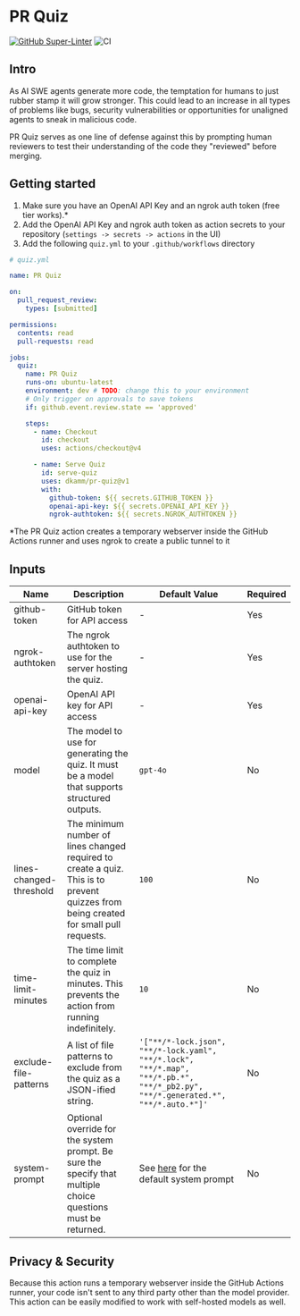 # PR Quiz

[![GitHub Super-Linter](https://github.com/dkamm/pr-quiz/actions/workflows/linter.yml/badge.svg)](https://github.com/super-linter/super-linter)
![CI](https://github.com/dkamm/pr-quiz/actions/workflows/ci.yml/badge.svg)

## Intro

As AI SWE agents generate more code, the temptation for humans to just rubber
stamp it will grow stronger. This could lead to an increase in all types of
problems like bugs, security vulnerabilities or opportunities for unaligned
agents to sneak in malicious code.

PR Quiz serves as one line of defense against this by prompting human reviewers
to test their understanding of the code they "reviewed" before merging.

## Getting started

1. Make sure you have an OpenAI API Key and an ngrok auth token (free tier
   works).\*
2. Add the OpenAI API Key and ngrok auth token as action secrets to your
   repository (`settings -> secrets -> actions` in the UI)
3. Add the following `quiz.yml` to your `.github/workflows` directory

```yaml
# quiz.yml

name: PR Quiz

on:
  pull_request_review:
    types: [submitted]

permissions:
  contents: read
  pull-requests: read

jobs:
  quiz:
    name: PR Quiz
    runs-on: ubuntu-latest
    environment: dev # TODO: change this to your environment
    # Only trigger on approvals to save tokens
    if: github.event.review.state == 'approved'

    steps:
      - name: Checkout
        id: checkout
        uses: actions/checkout@v4

      - name: Serve Quiz
        id: serve-quiz
        uses: dkamm/pr-quiz@v1
        with:
          github-token: ${{ secrets.GITHUB_TOKEN }}
          openai-api-key: ${{ secrets.OPENAI_API_KEY }}
          ngrok-authtoken: ${{ secrets.NGROK_AUTHTOKEN }}
```

\*The PR Quiz action creates a temporary webserver inside the GitHub Actions
runner and uses ngrok to create a public tunnel to it

## Inputs

| Name                    | Description                                                                                                                           | Default Value                                                                                                                    | Required |
| ----------------------- | ------------------------------------------------------------------------------------------------------------------------------------- | -------------------------------------------------------------------------------------------------------------------------------- | -------- |
| github-token            | GitHub token for API access                                                                                                           | -                                                                                                                                | Yes      |
| ngrok-authtoken         | The ngrok authtoken to use for the server hosting the quiz.                                                                           | -                                                                                                                                | Yes      |
| openai-api-key          | OpenAI API key for API access                                                                                                         | -                                                                                                                                | Yes      |
| model                   | The model to use for generating the quiz. It must be a model that supports structured outputs.                                        | `gpt-4o`                                                                                                                         | No       |
| lines-changed-threshold | The minimum number of lines changed required to create a quiz. This is to prevent quizzes from being created for small pull requests. | `100`                                                                                                                            | No       |
| time-limit-minutes      | The time limit to complete the quiz in minutes. This prevents the action from running indefinitely.                                   | `10`                                                                                                                             | No       |
| exclude-file-patterns   | A list of file patterns to exclude from the quiz as a JSON-ified string.                                                              | `'["**/*-lock.json", "**/*-lock.yaml", "**/*.lock", "**/*.map", "**/*.pb.*", "**/*_pb2.py", "**/*.generated.*", "**/*.auto.*"]'` | No       |
| system-prompt           | Optional override for the system prompt. Be sure the specify that multiple choice questions must be returned.                         | See [here](https://github.com/dkamm/pr-quiz/blob/main/src/quiz/DefaultSystemPrompt.js) for the default system prompt             | No       |

## Privacy & Security

Because this action runs a temporary webserver inside the GitHub Actions runner,
your code isn't sent to any third party other than the model provider. This
action can be easily modified to work with self-hosted models as well.
